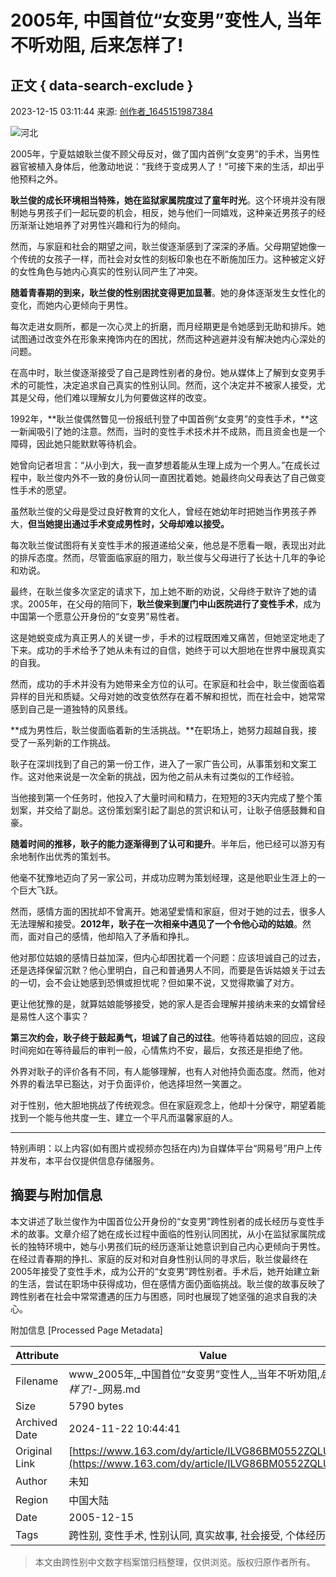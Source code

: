 # 2005年, 中国首位“女变男”变性人, 当年不听劝阻, 后来怎样了!

## 正文 { data-search-exclude }


2023-12-15 03:11:44 来源: [创作者_1645151987384](https://www.163.com/dy/media/T1645151987384.html) 

![河北](https://static.ws.126.net/163/f2e/dy_media/dy_media/static/images/ipLocation.f6d00eb.svg)

2005年，宁夏姑娘耿兰俊不顾父母反对，做了国内首例“女变男”的手术，当男性器官被植入身体后，他激动地说：“我终于变成男人了！”可接下来的生活，却出乎他预料之外。

**耿兰俊的成长环境相当特殊，她在监狱家属院度过了童年时光**。这个环境并没有限制她与男孩子们一起玩耍的机会，相反，她与他们一同嬉戏，这种亲近男孩子的经历渐渐让她培养了对男性兴趣和行为的倾向。

然而，与家庭和社会的期望之间，耿兰俊逐渐感到了深深的矛盾。父母期望她像一个传统的女孩子一样，而社会对女性的刻板印象也在不断施加压力。这种被定义好的女性角色与她内心真实的性别认同产生了冲突。

**随着青春期的到来，耿兰俊的性别困扰变得更加显著**。她的身体逐渐发生女性化的变化，而她内心更倾向于男性。

每次走进女厕所，都是一次心灵上的折磨，而月经期更是令她感到无助和排斥。她试图通过改变外在形象来掩饰内在的困扰，然而这种逃避并没有解决她内心深处的问题。

在高中时，耿兰俊逐渐接受了自己是跨性别者的身份。她从媒体上了解到女变男手术的可能性，决定追求自己真实的性别认同。然而，这个决定并不被家人接受，尤其是父母，他们难以理解女儿为何要做这样的改变。

1992年，**耿兰俊偶然瞥见一份报纸刊登了中国首例“女变男”的变性手术，**这一新闻吸引了她的注意。然而，当时的变性手术技术并不成熟，而且资金也是一个障碍，因此她只能默默等待机会。

她曾向记者坦言：“从小到大，我一直梦想着能从生理上成为一个男人。”在成长过程中，耿兰俊内外不一致的身份认同一直困扰着她。她最终向父母表达了自己做变性手术的愿望。

虽然耿兰俊的父母是受过良好教育的文化人，曾经在她幼年时把她当作男孩子养大，**但当她提出通过手术变成男性时，父母却难以接受。**

每次耿兰俊试图将有关变性手术的报道递给父亲，他总是不愿看一眼，表现出对此的排斥态度。然而，尽管面临家庭的阻力，耿兰俊与父母进行了长达十几年的争论和劝说。

最终，在耿兰俊多次坚定的请求下，加上她不断的劝说，父母终于默许了她的请求。2005年，在父母的陪同下，**耿兰俊来到厦门中山医院进行了变性手术**，成为中国第一个愿意公开身份的“女变男”易性者。

这是她蜕变成为真正男人的关键一步，手术的过程既困难又痛苦，但她坚定地走了下来。成功的手术给予了她从未有过的自信，她终于可以大胆地在世界中展现真实的自我。

然而，成功的手术并没有为她带来全方位的认可。在家庭和社会中，耿兰俊面临着异样的目光和质疑。父母对她的改变依然存在着不解和担忧，而在社会中，她常常感到自己是一道独特的风景线。

**成为男性后，耿兰俊面临着新的生活挑战。**在职场上，她努力超越自我，接受了一系列新的工作挑战。

耿子在深圳找到了自己的第一份工作，进入了一家广告公司，从事策划和文案工作。这对他来说是一次全新的挑战，因为他之前从未有过类似的工作经验。

当他接到第一个任务时，他投入了大量时间和精力，在短短的3天内完成了整个策划案，并交给了副总。这份策划案引起了副总的赏识和认可，让耿子倍感鼓舞和自豪。

**随着时间的推移，耿子的能力逐渐得到了认可和提升**。半年后，他已经可以游刃有余地制作出优秀的策划书。

他毫不犹豫地迈向了另一家公司，并成功应聘为策划经理，这是他职业生涯上的一个巨大飞跃。

然而，感情方面的困扰却不曾离开。她渴望爱情和家庭，但对于她的过去，很多人无法理解和接受。**2012年，耿子在一次相亲中遇见了一个令他心动的姑娘**。然而，面对自己的感情，他却陷入了矛盾和挣扎。

他对那位姑娘的感情日益加深，但内心却困扰着一个问题：应该坦诚自己的过去，还是选择保留沉默？他心里明白，自己和普通男人不同，而要是告诉姑娘关于过去的一切，会不会让她感到恐惧或担忧呢？但如果不说，又觉得欺骗了对方。

更让他犹豫的是，就算姑娘能够接受，她的家人是否会理解并接纳未来的女婿曾经是易性人这个事实？

**第三次约会，耿子终于鼓起勇气，坦诚了自己的过往**。他等待着姑娘的回应，这段时间宛如在等待最后的审判一般，心情焦灼不安，最后，女孩还是拒绝了他。

外界对耿子的评价各有不同，有人能够理解，也有人对他持负面态度。然而，他对外界的看法早已豁达，对于负面评价，他选择坦然一笑置之。

对于性别，他大胆地挑战了传统观念。但在家庭观念上，他却十分保守，期望着能找到一个能与他共度一生、建立一个平凡而温馨家庭的人。

---

特别声明：以上内容(如有图片或视频亦包括在内)为自媒体平台“网易号”用户上传并发布，本平台仅提供信息存储服务。

## 摘要与附加信息

<!-- tcd_abstract -->
本文讲述了耿兰俊作为中国首位公开身份的“女变男”跨性别者的成长经历与变性手术的故事。文章介绍了她在成长过程中面临的性别认同困扰，从小在监狱家属院成长的独特环境中，她与小男孩们玩的经历逐渐让她意识到自己内心更倾向于男性。在经过青春期的挣扎、家庭的反对和对自身性别认同的寻求后，耿兰俊最终在2005年接受了变性手术，成为公开的“女变男”跨性别者。手术后，她开始建立新的生活，尝试在职场中获得成功，但在感情方面仍面临挑战。耿兰俊的故事反映了跨性别者在社会中常常遭遇的压力与困惑，同时也展现了她坚强的追求自我的决心。
<!-- tcd_abstract_end -->

附加信息 [Processed Page Metadata]

| Attribute       | Value                                  |
|-----------------|----------------------------------------|
| Filename        | www_2005年,_中国首位“女变男”变性人,_当年不听劝阻,_后来怎样了!_-_网易.md                             |
| Size            | 5790 bytes                           |
| Archived Date   | 2024-11-22 10:44:41                             |
| Original Link   | [https://www.163.com/dy/article/ILVG86BM0552ZQLU.html](https://www.163.com/dy/article/ILVG86BM0552ZQLU.html)                       |
| Author          | 未知                               |
| Region          | 中国大陆                               |
| Date            | 2005-12-15                                 |
| Tags            | 跨性别, 变性手术, 性别认同, 真实故事, 社会接受, 个体经历                                 |
>
> 本文由跨性别中文数字档案馆归档整理，仅供浏览。版权归原作者所有。
>